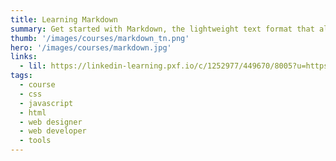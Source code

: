 ```yaml
---
title: Learning Markdown
summary: Get started with Markdown, the lightweight text format that allows you to create documents, rich text, or HTML markup using any plain text editor.
thumb: '/images/courses/markdown_tn.png'
hero: '/images/courses/markdown.jpg'
links:
  - lil: https://linkedin-learning.pxf.io/c/1252977/449670/8005?u=https%3A%2F%2Fwww.linkedin.com%2Flearning%2Flearning-markdown%2Fwhat-is-markdown
tags:
  - course
  - css
  - javascript
  - html
  - web designer
  - web developer
  - tools
---
```


